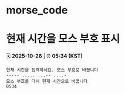 # morse_code
# 현재 시간을 모스 부호 표시
<!-- MORSE_TIME_START -->
🗓️ **2025-10-26** | ⏰ **05:34 (KST)**

```
현재 시간을 입력하세요. 모스 부호로 바꿉니다
----- ..... ...-- ....-
모스 부호를 다시 현재 시간으로 바꿉니다
0534
```
<!-- MORSE_TIME_END -->
